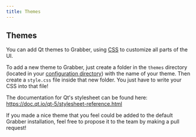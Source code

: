 ```yaml
---
title: Themes
---
```



## Themes

You can add Qt themes to Grabber, using [CSS](https://en.wikipedia.org/wiki/CSS) to customize all parts of the UI.

To add a new theme to Grabber, just create a folder in the `themes` directory (located in your [configuration directory](../configuration-files.md#location)) with the name of your theme. Then create a `style.css` file inside that new folder. You just have to write your CSS into that file!

The documentation for Qt's stylesheet can be found here:  
<https://doc.qt.io/qt-5/stylesheet-reference.html>

If you made a nice theme that you feel could be added to the default Grabber installation, feel free to propose it to the team by making a pull request!